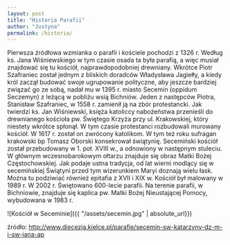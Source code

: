 ```yaml
---
layout: post
title: "Historia Parafii"
author: "Justyna"
permalink: /historia/
---
```

Pierwsza źródłowa wzmianka o parafii i kościele pochodzi z 1326 r. Według ks. Jana Wiśniewskiego w tym czasie osada ta była parafią, a więc musiał znajdować się tu kościół, najprawdopodobniej drewniany. Wkrótce Piotr Szafraniec został jednym z bliskich doradców Władysława Jagiełły, a kiedy król zaczął budować swoje ugrupowanie polityczne, aby jeszcze bardziej związać go ze sobą, nadał mu w 1395 r. miasto Secemin (oppidum Seczemyn) z leżącą w pobliżu wsią Bichniów. Jeden z następców Piotra, Stanisław Szafraniec, w 1558 r. zamienił ją na zbór protestancki. Jak twierdzi ks. Jan Wiśniewski, księża katoliccy nabożeństwa przenieśli do drewnianego kościoła pw. Świętego Krzyża przy ul. Krakowskiej, który niestety wkrótce spłonął. W tym czasie protestanci rozbudowali murowany kościół. W 1617 r. został on zwrócony katolikom. W tym też roku sufragan krakowski bp Tomasz Oborski konsekrował świątynię. Secemiński kościół został przebudowany w 1. poł. XVIII w., a odnowiony w następnym stuleciu. W głównym wczesnobarokowym ołtarzu znajduje się obraz Matki Bożej Częstochowskiej. Jak podaje ustna tradycja, od lat wierni modlący się w secemińskiej Świątyni przed tym wizerunkiem Maryi doznają wielu łask. Można tu podziwiać również epitafia z XVII i XIX w. Kościół był malowany w 1989 r. W 2002 r. Świętowano 600-lecie parafii. Na terenie parafii, w Bichniowie, znajduje się kaplica pw. Matki Bożej Nieustającej Pomocy, wybudowana w 1983 r.<br>

![Kościół w Seceminie]({{ "/assets/secemin.jpg" | absolute_url}})

źródło: <a href= "http://www.diecezja.kielce.pl/parafie/secemin-sw-katarzyny-dz-m-i-sw-jana-ap">http://www.diecezja.kielce.pl/parafie/secemin-sw-katarzyny-dz-m-i-sw-jana-ap</a>
